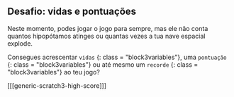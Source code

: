 ## Desafio: vidas e pontuações

Neste momento, podes jogar o jogo para sempre, mas ele não conta quantos hipopótamos atinges ou quantas vezes a tua nave espacial explode.

Consegues acrescentar ` vidas ` {: class = "block3variables"}, uma ` pontuação ` {: class = "block3variables"} ou até mesmo um ` recorde ` {: class = "block3variables"} ao teu jogo?

[[[generic-scratch3-high-score]]]
